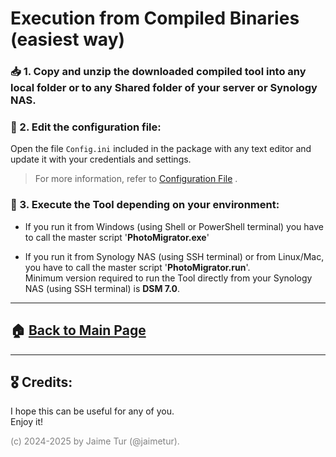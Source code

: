 # Execution from Compiled Binaries \(easiest way)

### 📥 1. Copy and unzip the downloaded compiled tool into any local folder or to any Shared folder of your server or Synology NAS.

### 📝 2. Edit the configuration file:

Open the file `Config.ini` included in the package with any text editor and update it with your credentials and settings.

> For more information, refer to [Configuration File](https://github.com/jaimetur/PhotoMigrator/blob/main/help/0-configuration-file.md) .

### 🚀 3. Execute the Tool depending on your environment:
  - If you run it from Windows (using Shell or PowerShell terminal) you have to call the master script '**PhotoMigrator.exe**'  

  - If you run it from Synology NAS (using SSH terminal) or from Linux/Mac, you have to call the master script '**PhotoMigrator.run**'.  
    Minimum version required to run the Tool directly from your Synology NAS (using SSH terminal) is **DSM 7.0**.

---

## 🏠 [Back to Main Page](https://github.com/jaimetur/PhotoMigrator/blob/main/README.md)

---
## 🎖️ Credits:
I hope this can be useful for any of you.  
Enjoy it!

<span style="color:grey">(c) 2024-2025 by Jaime Tur (@jaimetur).</span> 